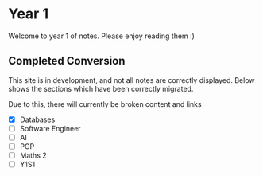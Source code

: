 # Year 1
Welcome to year 1 of notes. Please enjoy reading them :)

## Completed Conversion
This site is in development, and not all notes are correctly displayed. Below shows the sections which have been correctly migrated.

Due to this, there will currently be broken content and links 
- [x] Databases
- [ ] Software Engineer
- [ ] AI
- [ ] PGP
- [ ] Maths 2
- [ ] Y1S1